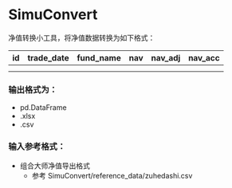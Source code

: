# SimuConvert

净值转换小工具，将净值数据转换为如下格式：

| id | trade_date | fund_name | nav | nav_adj | nav_acc |
| -- | ---------- | --------- | --- | ------- | ------- |
|    |            |           |     |         |         |
|    |            |           |     |         |         |

### 输出格式为：

- pd.DataFrame
- .xlsx
- .csv

### 输入参考格式：

- 组合大师净值导出格式
  - 参考 SimuConvert/reference_data/zuhedashi.csv
